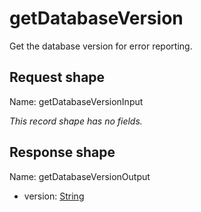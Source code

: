 # getDatabaseVersion

Get the database version for error reporting.



## Request shape

Name: getDatabaseVersionInput


_This record shape has no fields._
## Response shape

Name: getDatabaseVersionOutput


- version: [String](../shapes/String.md)



